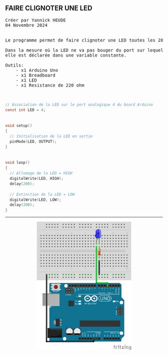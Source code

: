 ## FAIRE CLIGNOTER UNE LED

<pre>
Créer par Yannick HEUDE
04 Novembre 2024


Le programme permet de faire clignoter une LED toutes les 200 millisecondes (0.2 secondes).

Dans la mesure où la LED ne va pas bouger du port sur lequel elle est connectée,
elle est déclarée dans une variable constante.

Outils:
    - x1 Arduino Uno
    - x1 Breadboard
    - x1 LED
    - x1 Resistance de 220 ohm
</pre>

<br>

```c
// Association de la LED sur le port analogique 4 du board Arduino
const int LED = 4;


void setup()
{
  // Initialisation de la LED en sortie
  pinMode(LED, OUTPUT);
}


void loop()
{
  // Allumage de la LED = HIGH
  digitalWrite(LED, HIGH);
  delay(200);

  // Extinction de la LED = LOW
  digitalWrite(LED, LOW);
  delay(200);
}
```

---

<div align="center">
    <img
        src="https://github.com/AyckinnLisa/arduino/blob/main/LED/pics/01.png"
        style="width:60%">
</div>
